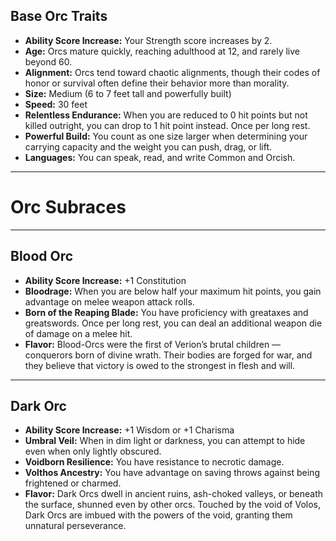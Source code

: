 ## Base Orc Traits

- **Ability Score Increase:** Your Strength score increases by 2.
- **Age:** Orcs mature quickly, reaching adulthood at 12, and rarely live beyond 60.
- **Alignment:** Orcs tend toward chaotic alignments, though their codes of honor or survival often define their behavior more than morality.
- **Size:** Medium (6 to 7 feet tall and powerfully built)
- **Speed:** 30 feet
- **Relentless Endurance:** When you are reduced to 0 hit points but not killed outright, you can drop to 1 hit point instead. Once per long rest.
- **Powerful Build:** You count as one size larger when determining your carrying capacity and the weight you can push, drag, or lift.
- **Languages:** You can speak, read, and write Common and Orcish.

---
# Orc Subraces

---

## Blood Orc

- **Ability Score Increase:** +1 Constitution
- **Bloodrage:** When you are below half your maximum hit points, you gain advantage on melee weapon attack rolls.
- **Born of the Reaping Blade:** You have proficiency with greataxes and greatswords. Once per long rest, you can deal an additional weapon die of damage on a melee hit.
- **Flavor:** Blood-Orcs were the first of Verion’s brutal children — conquerors born of divine wrath. Their bodies are forged for war, and they believe that victory is owed to the strongest in flesh and will.

---

## Dark Orc

- **Ability Score Increase:** +1 Wisdom or +1 Charisma
- **Umbral Veil:** When in dim light or darkness, you can attempt to hide even when only lightly obscured.
- **Voidborn Resilience:** You have resistance to necrotic damage.
- **Volthos Ancestry:** You have advantage on saving throws against being frightened or charmed.
- **Flavor:** Dark Orcs dwell in ancient ruins, ash-choked valleys, or beneath the surface, shunned even by other orcs. Touched by the void of Volos, Dark Orcs are imbued with the powers of the void, granting them unnatural perseverance. 